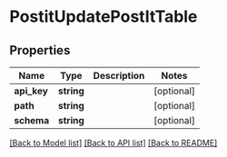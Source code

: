 # PostitUpdatePostItTable

## Properties
Name | Type | Description | Notes
------------ | ------------- | ------------- | -------------
**api_key** | **string** |  | [optional] 
**path** | **string** |  | [optional] 
**schema** | **string** |  | [optional] 

[[Back to Model list]](../README.md#documentation-for-models) [[Back to API list]](../README.md#documentation-for-api-endpoints) [[Back to README]](../README.md)


